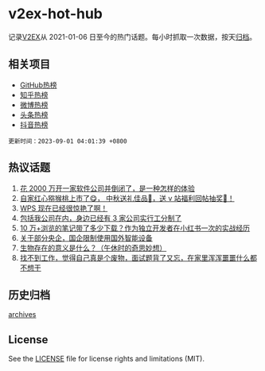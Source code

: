 # v2ex-hot-hub

 记录[V2EX](https://www.v2ex.com/)从 2021-01-06 日至今的热门话题。每小时抓取一次数据，按天[归档](archives)。
 
 ## 相关项目

- [GitHub热榜](https://github.com/it985/github-hot-hub)
- [知乎热榜](https://github.com/it985/zhihu-hot-hub)
- [微博热榜](https://github.com/it985/weibo-hot-hub)
- [头条热榜](https://github.com/it985/toutiao-hot-hub)
- [抖音热榜](https://github.com/it985/douyin-hot-hub)


 `更新时间：2023-09-01 04:01:39 +0800`

## 热议话题

1. [花 2000 万开一家软件公司并倒闭了，是一种怎样的体验](https://www.v2ex.com/t/969642)
1. [自家红心猕猴桃上市了😋， 中秋送礼佳品🧺，送 v 站福利回帖抽奖🥝！](https://www.v2ex.com/t/969788)
1. [WPS 现在已经很惊艳了啊！](https://www.v2ex.com/t/969646)
1. [包括我公司在内，身边已经有 3 家公司实行工分制了](https://www.v2ex.com/t/969701)
1. [10 万+浏览的笔记带了多少下载？作为独立开发者在小红书一次的实战经历](https://www.v2ex.com/t/969669)
1. [关于部分央企，国企限制使用国外智能设备](https://www.v2ex.com/t/969636)
1. [生物存在的意义是什么？（午休时的奇思妙想）](https://www.v2ex.com/t/969777)
1. [找不到工作，觉得自己真是个废物，面试题背了又忘，在家里浑浑噩噩什么都不想干](https://www.v2ex.com/t/969800)

## 历史归档

[archives](archives)

## License

See the [LICENSE](LICENSE) file for license rights and limitations (MIT).
